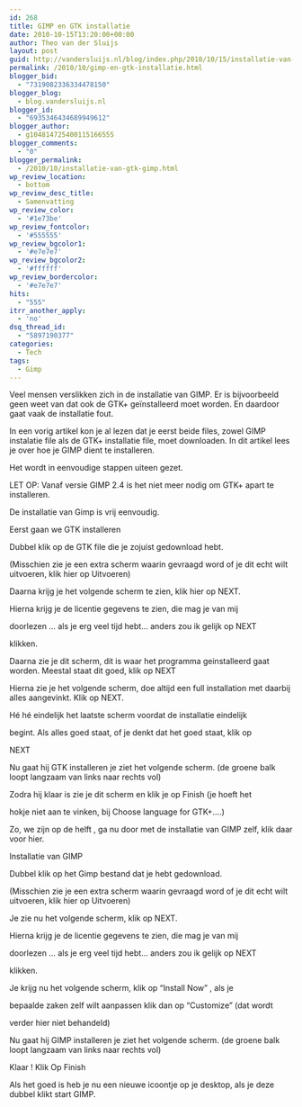 ```yaml
---
id: 268
title: GIMP en GTK installatie
date: 2010-10-15T13:20:00+00:00
author: Theo van der Sluijs
layout: post
guid: http://vandersluijs.nl/blog/index.php/2010/10/15/installatie-van-gtk-gimp/
permalink: /2010/10/gimp-en-gtk-installatie.html
blogger_bid:
  - "7319082336334478150"
blogger_blog:
  - blog.vandersluijs.nl
blogger_id:
  - "6935346434689949612"
blogger_author:
  - g104814725400115166555
blogger_comments:
  - "0"
blogger_permalink:
  - /2010/10/installatie-van-gtk-gimp.html
wp_review_location:
  - bottom
wp_review_desc_title:
  - Samenvatting
wp_review_color:
  - '#1e73be'
wp_review_fontcolor:
  - '#555555'
wp_review_bgcolor1:
  - '#e7e7e7'
wp_review_bgcolor2:
  - '#ffffff'
wp_review_bordercolor:
  - '#e7e7e7'
hits:
  - "555"
itrr_another_apply:
  - 'no'
dsq_thread_id:
  - "5897190377"
categories:
  - Tech
tags:
  - Gimp
---
```

Veel mensen verslikken zich in de installatie van GIMP. Er is bijvoorbeeld geen weet van dat ook de GTK+ geïnstalleerd moet worden. En daardoor gaat vaak de installatie fout.

In een vorig artikel kon je al lezen dat je eerst beide files, zowel GIMP instalatie file als de GTK+ installatie file, moet downloaden. In dit artikel lees je over hoe je GIMP dient te installeren.<!--more-->


  
Het wordt in eenvoudige stappen uiteen gezet.

LET OP: Vanaf versie GIMP 2.4 is het niet meer nodig om GTK+ apart te installeren.

De installatie van Gimp is vrij eenvoudig.

Eerst gaan we GTK installeren

Dubbel klik op de GTK file die je zojuist gedownload hebt.

(Misschien zie je een extra scherm waarin gevraagd word of je dit echt wilt uitvoeren, klik hier op Uitvoeren)

Daarna krijg je het volgende scherm te zien, klik hier op NEXT.

Hierna krijg je de licentie gegevens te zien, die mag je van mij
  
doorlezen … als je erg veel tijd hebt… anders zou ik gelijk op NEXT
  
klikken.

Daarna zie je dit scherm, dit is waar het programma geinstalleerd gaat worden. Meestal staat dit goed, klik op NEXT

Hierna zie je het volgende scherm, doe altijd een full installation met daarbij alles aangevinkt. Klik op NEXT.

Hé hé eindelijk het laatste scherm voordat de installatie eindelijk
  
begint. Als alles goed staat, of je denkt dat het goed staat, klik op
  
NEXT

Nu gaat hij GTK installeren je ziet het volgende scherm. (de groene balk loopt langzaam van links naar rechts vol)

Zodra hij klaar is zie je dit scherm en klik je op Finish (je hoeft het
  
hokje niet aan te vinken, bij Choose language for GTK+….)

Zo, we zijn op de helft , ga nu door met de installatie van GIMP zelf, klik daar voor hier.

Installatie van GIMP

Dubbel klik op het Gimp bestand dat je hebt gedownload.

(Misschien zie je een extra scherm waarin gevraagd word of je dit echt wilt uitvoeren, klik hier op Uitvoeren)

Je zie nu het volgende scherm, klik op NEXT.

Hierna krijg je de licentie gegevens te zien, die mag je van mij
  
doorlezen … als je erg veel tijd hebt… anders zou ik gelijk op NEXT
  
klikken.

Je krijg nu het volgende scherm, klik op “Install Now” , als je
  
bepaalde zaken zelf wilt aanpassen klik dan op “Customize” (dat wordt
  
verder hier niet behandeld)

Nu gaat hij GIMP installeren je ziet het volgende scherm. (de groene balk loopt langzaam van links naar rechts vol)

Klaar ! Klik Op Finish

Als het goed is heb je nu een nieuwe icoontje op je desktop, als je deze dubbel klikt start GIMP.